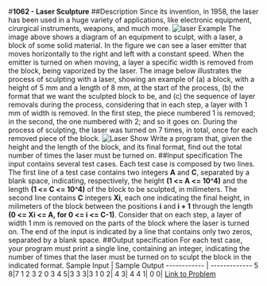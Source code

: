 #**1062 - Laser Sculpture**
##Description
Since its invention, in 1958, the laser has been used in a huge variety of applications, like electronic equipment, cirurgical instruments, weapons, and much more. 
![laser Example](http://coj.uci.cu/images/problemas/laserimg1.jpg)
The image above shows a diagram of an equipment to sculpt, with a laser, a block of some solid material. In the figure we can see a laser emitter that moves horizontally to the right and left with a constant speed. When the emitter is turned on when moving, a layer a specific width is removed from the block, being vaporized by the laser. The image below illustrates the process of sculpting with a laser, showing an example of (a) a block, with a height of 5 mm and a length of 8 mm, at the start of the process, (b) the format that we want the sculpted block to be, and (c) the sequence of layer removals during the process, considering that in each step, a layer with 1 mm of width is removed. In the first step, the piece numbered 1 is removed; in the second, the one numbered with 2; and so it goes on. During the process of sculpting, the laser was turned on 7 times, in total, once for each removed piece of the block. 
![Laser Show](http://coj.uci.cu/images/problemas/laserimg2.jpg)
Write a program that, given the height and the length of the block, and its final format, find out the total number of times the laser must be turned on.
##Input specification
The input contains several test cases. Each test case is composed by two lines. The first line of a test case contains two integers **A** and **C**, separated by a blank space, indicating, respectively, the height **(1 <= A <= 10^4)** and the length **(1 <= C <= 10^4)** of the block to be sculpted, in milimeters. The second line contains **C** integers **Xi**, each one indicating the final height, in milimeters of the block between the positions **i** and **i + 1** through the length **(0 <= Xi <= A, for 0 <= i <= C-1)**. Consider that on each step, a layer of width 1 mm is removed on the parts of the block where the laser is turned on. The end of the input is indicated by a line that contains only two zeros, separated by a blank space.
##Output specification
For each test case, your program must print a single line, containing an integer, indicating the number of times that the laser must be turned on to sculpt the block in the indicated format.
Sample Input | Sample Output
------------ | -------------
5 8|7
1 2 3 2 0 3 4 5|3
3 3|3
1 0 2|
4 3|
4 4 1|
0 0|
[Link to Problem](http://coj.uci.cu/24h/problem.xhtml?pid=1062)

